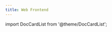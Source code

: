 ```yaml
---
title: Web Frontend
---
```


import DocCardList from '@theme/DocCardList';

<!-- <DocCardList /> -->
